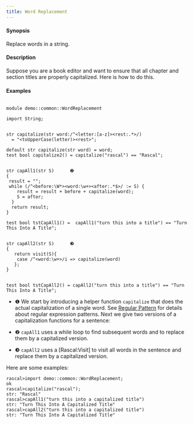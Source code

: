 ```yaml
---
title: Word Replacement
---
```


#### Synopsis

Replace words in a string.

#### Description

Suppose you are a book editor and want to ensure that all chapter
and section titles are properly capitalized. Here is how to do this. 

#### Examples


```rascal 

module demo::common::WordReplacement

import String;


str capitalize(str word:/^<letter:[a-z]><rest:.*>/) 
  = "<toUpperCase(letter)><rest>";

default str capitalize(str word) = word;
test bool capitalize2() = capitalize("rascal") == "Rascal";


str capAll1(str S)      ❷  
{
 result = "";
 while (/^<before:\W*><word:\w+><after:.*$>/ := S) { 
    result = result + before + capitalize(word);
    S = after;
  }
  return result;
}

test bool tstCapAll1() =  capAll1("turn this into a title") == "Turn This Into A Title";


str capAll2(str S)      ❸  
{
   return visit(S){
   	case /^<word:\w+>/i => capitalize(word)
   };
}


test bool tstCapAll2() = capAll2("turn this into a title") == "Turn This Into A Title";

```

                
* ❶  We start by introducing a helper function `capitalize` that does the actual capitalization of a single word.
    See [Regular Pattern](../../../Rascal/Patterns/Regular/index.md) for details about regular expression patterns.
    Next we give two versions of a capitalization functions for a sentence:

* ❷  `capAll1` uses a while loop to find subsequent words and to replace them by a capitalized version.
* ❸  `capAll2` uses a [Rascal:Visit] to visit all words in the sentence and replace them by a capitalized version.


Here are some examples:


```rascal-shell 
rascal>import demo::common::WordReplacement;
ok
rascal>capitalize("rascal");
str: "Rascal"
rascal>capAll1("turn this into a capitalized title")
str: "Turn This Into A Capitalized Title"
rascal>capAll2("turn this into a capitalized title")
str: "Turn This Into A Capitalized Title"
```


